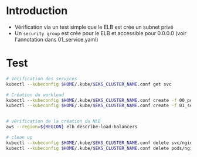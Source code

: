 # Introduction
* Vérification via un test simple que le ELB est crée un subnet privé
* Un `security group` est crée pour le ELB et accessible pour 0.0.0.0 (voir l'annotation dans 01_service.yaml)

# Test
```sh
# Vérification des services
kubectl --kubeconfig $HOME/.kube/$EKS_CLUSTER_NAME.conf get svc

# Création du workload
kubectl --kubeconfig $HOME/.kube/$EKS_CLUSTER_NAME.conf create -f 00_pods.yaml
kubectl --kubeconfig $HOME/.kube/$EKS_CLUSTER_NAME.conf create -f 01_service.yaml


# vérification de la création du NLB
aws --region=${REGION} elb describe-load-balancers

# clean up
kubectl --kubeconfig $HOME/.kube/$EKS_CLUSTER_NAME.conf delete svc/nginx
kubectl --kubeconfig $HOME/.kube/$EKS_CLUSTER_NAME.conf delete pods/nginx
```